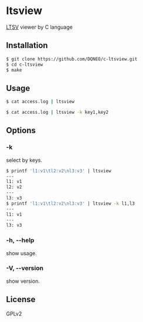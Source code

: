 # ltsview

[LTSV](http://ltsv.org/) viewer by C language

## Installation

```sh
$ git clone https://github.com/DQNEO/c-ltsview.git
$ cd c-ltsview
$ make
```

## Usage

```sh
$ cat access.log | ltsview
```

```sh
$ cat access.log | ltsview -k key1,key2
```

## Options

### -k

select by keys.

```sh
$ printf 'l1:v1\tl2:v2\nl3:v3' | ltsview
---
l1: v1
l2: v2
---
l3: v3
$ printf 'l1:v1\tl2:v2\nl3:v3' | ltsview -k l1,l3
---
l1: v1
---
l3: v3
```

### -h, --help

show usage.

### -V, --version

show version.

## License

GPLv2

